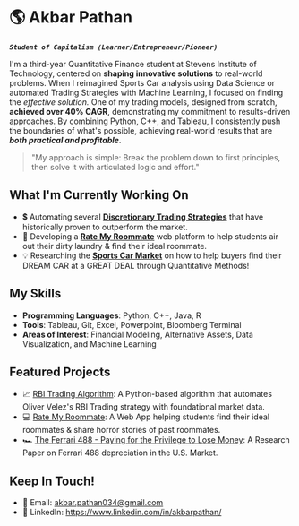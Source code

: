 # 🌎 Akbar Pathan

***`Student of Capitalism (Learner/Entrepreneur/Pioneer)`***

I'm a third-year Quantitative Finance student at Stevens Institute of Technology, centered on **shaping innovative solutions** to real-world problems. When I reimagined Sports Car analysis using Data Science or automated Trading Strategies with Machine Learning, I focused on finding the *effective solution.* One of my trading models, designed from scratch, **achieved over 40% CAGR**, demonstrating my commitment to results-driven approaches. By combining Python, C++, and Tableau, I consistently push the boundaries of what's possible, achieving real-world results that are ***both practical and profitable***.

> "My approach is simple: Break the problem down to first principles, then solve it with articulated logic and effort."

## What I'm Currently Working On
- 💲 Automating several **[Discretionary Trading Strategies](https://github.com/akb-p34/Alif/tree/main/RBI)** that have historically proven to outperform the market.
- 🚀 Developing a **[Rate My Roommate](https://github.com/yourusername/yourproject)** web platform to help students air out their dirty laundry & find their ideal roommate.
- 💡 Researching the **[Sports Car Market](https://github.com/akb-p34/Ferrari-488-Price-Analysis)** on how to help buyers find their DREAM CAR at a GREAT DEAL through Quantitative Methods!

## My Skills
- **Programming Languages**: Python, C++, Java, R
- **Tools**: Tableau, Git, Excel, Powerpoint, Bloomberg Terminal
- **Areas of Interest**: Financial Modeling, Alternative Assets, Data Visualization, and Machine Learning

## Featured Projects
- 📈 [RBI Trading Algorithm](https://github.com/akb-p34/Alif/tree/main/RBI): A Python-based algorithm that automates Oliver Velez's RBI Trading strategy with foundational market data.
- 💻 [Rate My Roommate](https://github.com/yourusername/yourproject): A Web App helping students find their ideal roommates & share horror stories of past roommates.
- 🏎️ [The Ferrari 488 - Paying for the Privilege to Lose Money](https://github.com/akb-p34/Ferrari-488-Price-Analysis): A Research Paper on Ferrari 488 depreciation in the U.S. Market.

## Keep In Touch!
- 📧 Email: akbar.pathan034@gmail.com
- 💼 LinkedIn: https://www.linkedin.com/in/akbarpathan/
